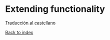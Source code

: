 # Extending functionality

[Traducción al castellano](./README_ES.md)

[Back to index](../README.md/#topics-covered)
